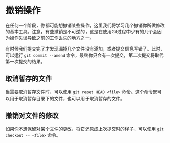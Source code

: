 # 撤销操作
在任何一个阶段，你都可能想撤销某些操作，这里我们将学习几个撤销你所做修改的基本工具。注意，有些撤销是不可逆的，这是在使用Git过程中少有的几个会因为操作失误导致之前的工作丢失的地方之一。

有时候我们提交完了才发现漏掉几个文件没有添加，或者提交信息写错了。此时，可以运行 ```git commit --amend``` 命令，最终你只会有一次提交，第二次提交将取代第一次提交的结果。

## 取消暂存的文件
当需要取消暂存文件时，可以使用 ```git reset HEAD <file>``` 命令。这个命令既可以用于取消暂存目录下的文件，也可以用于取消暂存的文件。

## 撤销对文件的修改
如果你不想保留对某个文件的更改，将它还原成上次提交时的样子，可以使用 ```git checkout -- <file>``` 命令。
